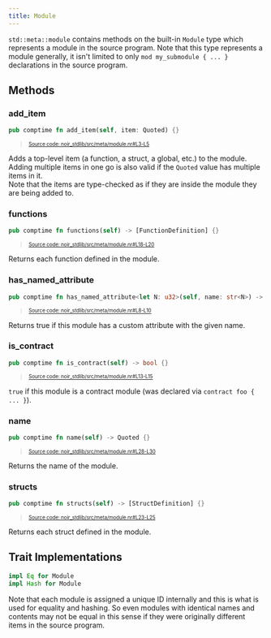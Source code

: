 ```yaml
---
title: Module
---
```


`std::meta::module` contains methods on the built-in `Module` type which represents a module in the source program.
Note that this type represents a module generally, it isn't limited to only `mod my_submodule { ... }`
declarations in the source program.

## Methods

### add_item

```rust title="add_item" showLineNumbers 
pub comptime fn add_item(self, item: Quoted) {}
```
> <sup><sub><a href="https://github.com/noir-lang/noir/blob/master/noir_stdlib/src/meta/module.nr#L3-L5" target="_blank" rel="noopener noreferrer">Source code: noir_stdlib/src/meta/module.nr#L3-L5</a></sub></sup>


Adds a top-level item (a function, a struct, a global, etc.) to the module. 
Adding multiple items in one go is also valid if the `Quoted` value has multiple items in it.  
Note that the items are type-checked as if they are inside the module they are being added to.

### functions

```rust title="functions" showLineNumbers 
pub comptime fn functions(self) -> [FunctionDefinition] {}
```
> <sup><sub><a href="https://github.com/noir-lang/noir/blob/master/noir_stdlib/src/meta/module.nr#L18-L20" target="_blank" rel="noopener noreferrer">Source code: noir_stdlib/src/meta/module.nr#L18-L20</a></sub></sup>


Returns each function defined in the module.

### has_named_attribute

```rust title="has_named_attribute" showLineNumbers 
pub comptime fn has_named_attribute<let N: u32>(self, name: str<N>) -> bool {}
```
> <sup><sub><a href="https://github.com/noir-lang/noir/blob/master/noir_stdlib/src/meta/module.nr#L8-L10" target="_blank" rel="noopener noreferrer">Source code: noir_stdlib/src/meta/module.nr#L8-L10</a></sub></sup>


Returns true if this module has a custom attribute with the given name.

### is_contract

```rust title="is_contract" showLineNumbers 
pub comptime fn is_contract(self) -> bool {}
```
> <sup><sub><a href="https://github.com/noir-lang/noir/blob/master/noir_stdlib/src/meta/module.nr#L13-L15" target="_blank" rel="noopener noreferrer">Source code: noir_stdlib/src/meta/module.nr#L13-L15</a></sub></sup>


`true` if this module is a contract module (was declared via `contract foo { ... }`).

### name

```rust title="name" showLineNumbers 
pub comptime fn name(self) -> Quoted {}
```
> <sup><sub><a href="https://github.com/noir-lang/noir/blob/master/noir_stdlib/src/meta/module.nr#L28-L30" target="_blank" rel="noopener noreferrer">Source code: noir_stdlib/src/meta/module.nr#L28-L30</a></sub></sup>


Returns the name of the module.

### structs

```rust title="structs" showLineNumbers 
pub comptime fn structs(self) -> [StructDefinition] {}
```
> <sup><sub><a href="https://github.com/noir-lang/noir/blob/master/noir_stdlib/src/meta/module.nr#L23-L25" target="_blank" rel="noopener noreferrer">Source code: noir_stdlib/src/meta/module.nr#L23-L25</a></sub></sup>


Returns each struct defined in the module.

## Trait Implementations

```rust
impl Eq for Module
impl Hash for Module
```

Note that each module is assigned a unique ID internally and this is what is used for
equality and hashing. So even modules with identical names and contents may not
be equal in this sense if they were originally different items in the source program.
